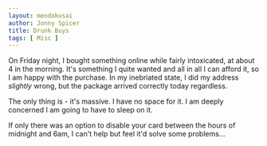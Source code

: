 ```yaml
---
layout: mendokusai
author: Jonny Spicer
title: Drunk Buys
tags: [ Misc ]
---
```

On Friday night, I bought something online while fairly intoxicated, at about 4 in the morning. It's something I quite wanted and all in all I can afford it, so I am happy with
the purchase. In my inebriated state, I did my address *slightly* wrong, but the package arrived correctly today regardless.

The only thing is - it's massive. I have no space for it. I am deeply concerned I am going to have to sleep on it.

If only there was an option to disable your card between the hours of midnight and 6am, I can't help but feel it'd solve some problems...
